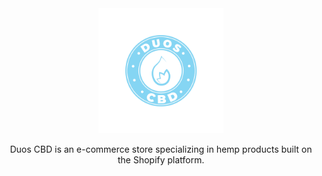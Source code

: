 <div align="center">
  <img src="images/duoslogo.png" height="200rem" width="200rem">
</div>
<p  align="center">Duos CBD is an e-commerce store specializing in hemp products built on the Shopify platform.</p>
